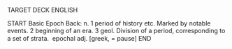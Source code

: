 TARGET DECK
ENGLISH

START
Basic
Epoch
Back: n. 1 period of history etc. Marked by notable events. 2 beginning of an era. 3 geol. Division of a period, corresponding to a set of strata.  epochal adj. [greek, = pause]
END
